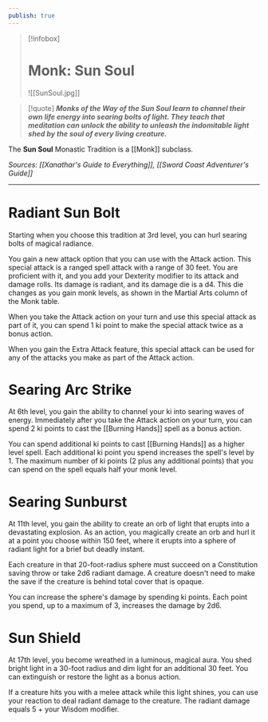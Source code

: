 ```yaml
---
publish: true
---
```

> [!infobox]
> # Monk: Sun Soul
> ![[SunSoul.jpg]]

> [!quote]
> **_Monks of the Way of the Sun Soul learn to channel their own life energy into searing bolts of light. They teach that meditation can unlock the ability to unleash the indomitable light shed by the soul of every living creature._**

The **Sun Soul** Monastic Tradition is a [[Monk]] subclass.

*Sources: [[Xanathar's Guide to Everything]], [[Sword Coast Adventurer's Guide]]*
***
# Radiant Sun Bolt
Starting when you choose this tradition at 3rd level, you can hurl searing bolts of magical radiance.

You gain a new attack option that you can use with the Attack action. This special attack is a ranged spell attack with a range of 30 feet. You are proficient with it, and you add your Dexterity modifier to its attack and damage rolls. Its damage is radiant, and its damage die is a d4. This die changes as you gain monk levels, as shown in the Martial Arts column of the Monk table.

When you take the Attack action on your turn and use this special attack as part of it, you can spend 1 ki point to make the special attack twice as a bonus action.

When you gain the Extra Attack feature, this special attack can be used for any of the attacks you make as part of the Attack action.
# Searing Arc Strike
At 6th level, you gain the ability to channel your ki into searing waves of energy. Immediately after you take the Attack action on your turn, you can spend 2 ki points to cast the [[Burning Hands]] spell as a bonus action.

You can spend additional ki points to cast [[Burning Hands]] as a higher level spell. Each additional ki point you spend increases the spell's level by 1. The maximum number of ki points (2 plus any additional points) that you can spend on the spell equals half your monk level.
# Searing Sunburst
At 11th level, you gain the ability to create an orb of light that erupts into a devastating explosion. As an action, you magically create an orb and hurl it at a point you choose within 150 feet, where it erupts into a sphere of radiant light for a brief but deadly instant.

Each creature in that 20-foot-radius sphere must succeed on a Constitution saving throw or take 2d6 radiant damage. A creature doesn't need to make the save if the creature is behind total cover that is opaque.

You can increase the sphere's damage by spending ki points. Each point you spend, up to a maximum of 3, increases the damage by 2d6.
# Sun Shield
At 17th level, you become wreathed in a luminous, magical aura. You shed bright light in a 30-foot radius and dim light for an additional 30 feet. You can extinguish or restore the light as a bonus action.

If a creature hits you with a melee attack while this light shines, you can use your reaction to deal radiant damage to the creature. The radiant damage equals 5 + your Wisdom modifier.